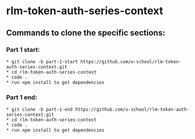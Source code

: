 # rlm-token-auth-series-context

## Commands to clone the specific sections:
  ### Part 1 start:
    * git clone -b part-1-start https://github.com/v-school/rlm-token-auth-series-context.git
    * cd rlm-token-auth-series-context
    * code .
    * run npm install to get dependencies

  ### Part 1 end:
    * git clone -b part-1-end https://github.com/v-school/rlm-token-auth-series-context.git
    * cd rlm-token-auth-series-context
    * code .
    * run npm install to get dependencies